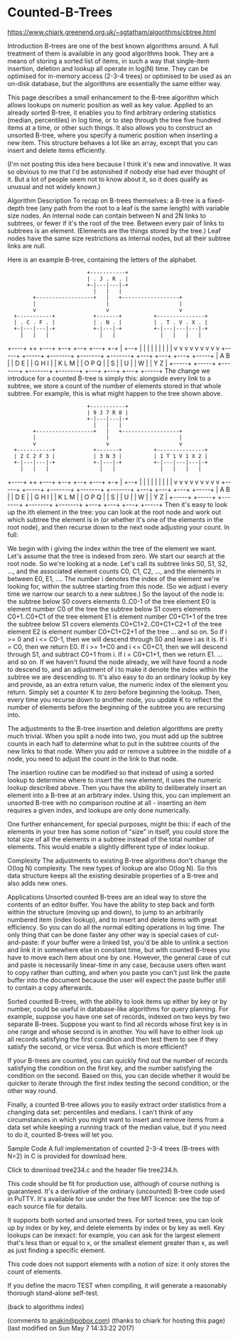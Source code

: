 # Counted-B-Trees
https://www.chiark.greenend.org.uk/~sgtatham/algorithms/cbtree.html

Introduction
B-trees are one of the best known algorithms around. A full treatment of them is available in any good algorithms book. They are a means of storing a sorted list of items, in such a way that single-item insertion, deletion and lookup all operate in log(N) time. They can be optimised for in-memory access (2-3-4 trees) or optimised to be used as an on-disk database, but the algorithms are essentially the same either way.

This page describes a small enhancement to the B-tree algorithm which allows lookups on numeric position as well as key value. Applied to an already sorted B-tree, it enables you to find arbitrary ordering statistics (median, percentiles) in log time, or to step through the tree five hundred items at a time, or other such things. It also allows you to construct an unsorted B-tree, where you specify a numeric position when inserting a new item. This structure behaves a lot like an array, except that you can insert and delete items efficiently.

(I'm not posting this idea here because I think it's new and innovative. It was so obvious to me that I'd be astonished if nobody else had ever thought of it. But a lot of people seem not to know about it, so it does qualify as unusual and not widely known.)

Algorithm Description
To recap on B-trees themselves: a B-tree is a fixed-depth tree (any path from the root to a leaf is the same length) with variable size nodes. An internal node can contain between N and 2N links to subtrees, or fewer if it's the root of the tree. Between every pair of links to subtrees is an element. (Elements are the things stored by the tree.) Leaf nodes have the same size restrictions as internal nodes, but all their subtree links are null.

Here is an example B-tree, containing the letters of the alphabet.

                             +-----------+
                             | . J . R . |
                             +-|---|---|-+
                               |   |   |
            +------------------+   |   +------------------+
            |                      |                      |
            v                      v                      v
      +-----------+            +-------+          +---------------+
      | . C . F . |            | . N . |          | . T . V . X . |
      +-|---|---|-+            +-|---|-+          +-|---|---|---|-+
        |   |   |                |   |              |   |   |   |
   +----+  ++   +---+         +--+   +--+       +---+ +-+   |   +--+
   |       |        |         |         |       |     |     |      |
   v       v        v         v         v       v     v     v      v
+-----+ +-----+ +-------+ +-------+ +-------+ +---+ +---+ +---+ +-----+
| A B | | D E | | G H I | | K L M | | O P Q | | S | | U | | W | | Y Z |
+-----+ +-----+ +-------+ +-------+ +-------+ +---+ +---+ +---+ +-----+
The change we introduce for a counted B-tree is simply this: alongside every link to a subtree, we store a count of the number of elements stored in that whole subtree. For example, this is what might happen to the tree shown above.

                             +-----------+
                             | 9 J 7 R 8 |
                             +-|---|---|-+
                               |   |   |
            +------------------+   |   +------------------+
            |                      |                      |
            v                      v                      v
      +-----------+            +-------+          +---------------+
      | 2 C 2 F 3 |            | 3 N 3 |          | 1 T 1 V 1 X 2 |
      +-|---|---|-+            +-|---|-+          +-|---|---|---|-+
        |   |   |                |   |              |   |   |   |
   +----+  ++   +---+         +--+   +--+       +---+ +-+   |   +--+
   |       |        |         |         |       |     |     |      |
   v       v        v         v         v       v     v     v      v
+-----+ +-----+ +-------+ +-------+ +-------+ +---+ +---+ +---+ +-----+
| A B | | D E | | G H I | | K L M | | O P Q | | S | | U | | W | | Y Z |
+-----+ +-----+ +-------+ +-------+ +-------+ +---+ +---+ +---+ +-----+
Then it's easy to look up the ith element in the tree: you can look at the root node and work out which subtree the element is in (or whether it's one of the elements in the root node), and then recurse down to the next node adjusting your count. In full:

We begin with i giving the index within the tree of the element we want. Let's assume that the tree is indexed from zero. We start our search at the root node.
So we're looking at a node. Let's call its subtree links S0, S1, S2, ..., and the associated element counts C0, C1, C2, ..., and the elements in between E0, E1, .... The number i denotes the index of the element we're looking for, within the subtree starting from this node. (So we adjust i every time we narrow our search to a new subtree.)
So the layout of the node is:
the subtree below S0 covers elements 0..C0-1 of the tree
element E0 is element number C0 of the tree
the subtree below S1 covers elements C0+1..C0+C1 of the tree
element E1 is element number C0+C1+1 of the tree
the subtree below S1 covers elements C0+C1+2..C0+C1+C2+1 of the tree
element E2 is element number C0+C1+C2+1 of the tree
... and so on.
So if i >= 0 and i <= C0-1, then we will descend through S0 and leave i as it is.
If i = C0, then we return E0.
If i >= 1+C0 and i <= C0+C1, then we will descend through S1, and subtract C0+1 from i.
If i = C0+C1+1, then we return E1.
... and so on. If we haven't found the node already, we will have found a node to descend to, and an adjustment of i to make it denote the index within the subtree we are descending to.
It's also easy to do an ordinary lookup by key and provide, as an extra return value, the numeric index of the element you return. Simply set a counter K to zero before beginning the lookup. Then, every time you recurse down to another node, you update K to reflect the number of elements before the beginning of the subtree you are recursing into.

The adjustments to the B-tree insertion and deletion algorithms are pretty much trivial. When you split a node into two, you must add up the subtree counts in each half to determine what to put in the subtree counts of the new links to that node. When you add or remove a subtree in the middle of a node, you need to adjust the count in the link to that node.

The insertion routine can be modified so that instead of using a sorted lookup to determine where to insert the new element, it uses the numeric lookup described above. Then you have the ability to deliberately insert an element into a B-tree at an arbitrary index. Using this, you can implement an unsorted B-tree with no comparison routine at all - inserting an item requires a given index, and lookups are only done numerically.

One further enhancement, for special purposes, might be this: if each of the elements in your tree has some notion of "size" in itself, you could store the total size of all the elements in a subtree instead of the total number of elements. This would enable a slightly different type of index lookup.

Complexity
The adjustments to existing B-tree algorithms don't change the O(log N) complexity. The new types of lookup are also O(log N). So this data structure keeps all the existing desirable properties of a B-tree and also adds new ones.

Applications
Unsorted counted B-trees are an ideal way to store the contents of an editor buffer. You have the ability to step back and forth within the structure (moving up and down), to jump to an arbitrarily numbered item (index lookup), and to insert and delete items with great efficiency. So you can do all the normal editing operations in log time. The only thing that can be done faster any other way is special cases of cut-and-paste: if your buffer were a linked list, you'd be able to unlink a section and link it in somewhere else in constant time, but with counted B-trees you have to move each item about one by one. However, the general case of cut and paste is necessarily linear-time in any case, because users often want to copy rather than cutting, and when you paste you can't just link the paste buffer into the document because the user will expect the paste buffer still to contain a copy afterwards.

Sorted counted B-trees, with the ability to look items up either by key or by number, could be useful in database-like algorithms for query planning. For example, suppose you have one set of records, indexed on two keys by two separate B-trees. Suppose you want to find all records whose first key is in one range and whose second is in another. You will have to either look up all records satisfying the first condition and then test them to see if they satisfy the second, or vice versa. But which is more efficient?

If your B-trees are counted, you can quickly find out the number of records satisfying the condition on the first key, and the number satisfying the condition on the second. Based on this, you can decide whether it would be quicker to iterate through the first index testing the second condition, or the other way round.

Finally, a counted B-tree allows you to easily extract order statistics from a changing data set: percentiles and medians. I can't think of any circumstances in which you might want to insert and remove items from a data set while keeping a running track of the median value, but if you need to do it, counted B-trees will let you.

Sample Code
A full implementation of counted 2-3-4 trees (B-trees with N=2) in C is provided for download here.

Click to download tree234.c and the header file tree234.h.

This code should be fit for production use, although of course nothing is guaranteed. It's a derivative of the ordinary (uncounted) B-tree code used in PuTTY. It's available for use under the free MIT licence: see the top of each source file for details.

It supports both sorted and unsorted trees. For sorted trees, you can look up by index or by key, and delete elements by index or by key as well. Key lookups can be inexact: for example, you can ask for the largest element that's less than or equal to x, or the smallest element greater than x, as well as just finding a specific element.

This code does not support elements with a notion of size: it only stores the count of elements.

If you define the macro TEST when compiling, it will generate a reasonably thorough stand-alone self-test.

(back to algorithms index)

(comments to anakin@pobox.com)
(thanks to chiark for hosting this page)
(last modified on Sun May 7 14:33:22 2017)
